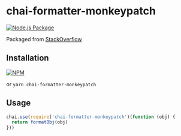 # chai-formatter-monkeypatch

[![Node.js Package](https://github.com/TeNNoX/chai-formatter-monkeypatch/actions/workflows/npm-publish.yml/badge.svg)](https://github.com/TeNNoX/chai-formatter-monkeypatch/actions/workflows/npm-publish.yml)

Packaged from [StackOverflow](https://stackoverflow.com/a/28652362/1633985)

## Installation

[![NPM](https://nodei.co/npm/chai-formatter-monkeypatch.png?compact=true)](https://npmjs.org/package/chai-formatter-monkeypatch)

or `yarn chai-formatter-monkeypatch`

## Usage

```javascript
chai.use(require('chai-formatter-monkeypatch')(function (obj) {
  return formatObj(obj)
}))
```
